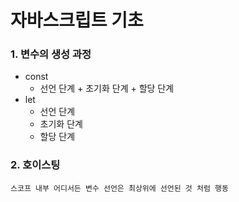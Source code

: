 # 자바스크립트 기초

### 1. 변수의 생성 과정
* const
  * 선언 단계 + 초기화 단계 + 할당 단계
* let
  * 선언 단계
  * 초기화 단계
  * 할당 단계
   
### 2. 호이스팅
    스코프 내부 어디서든 변수 선언은 최상위에 선언된 것 처럼 행동
